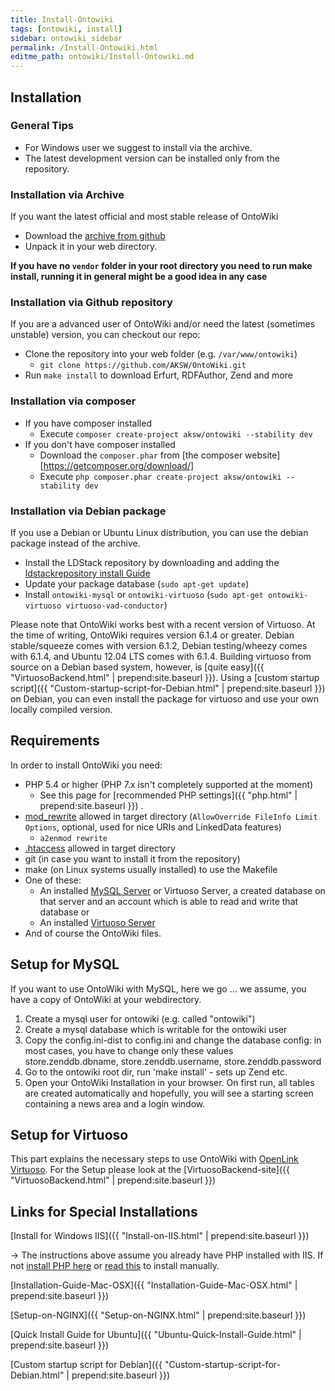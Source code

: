 ```yaml
---
title: Install-Ontowiki
tags: [ontowiki, install]
sidebar: ontowiki_sidebar
permalink: /Install-Ontowiki.html
editme_path: ontowiki/Install-Ontowiki.md
---
```


## Installation

### General Tips
* For Windows user we suggest to install via the archive.
* The latest development version can be installed only from the repository.

### Installation via Archive
If you want the latest official and most stable release of OntoWiki

* Download the [archive from github](https://github.com/AKSW/OntoWiki/releases)
* Unpack it in your web directory.

**If you have no `vendor` folder in your root directory you need to run make install, running it in general might be a good idea in any case**


### Installation via Github repository
If you are a advanced user of OntoWiki and/or need the latest (sometimes unstable) version, you can checkout our repo:

* Clone the repository into your web folder (e.g. `/var/www/ontowiki`)
  * `git clone https://github.com/AKSW/OntoWiki.git`
* Run `make install` to download Erfurt, RDFAuthor, Zend and more
  
### Installation via composer

* If you have composer installed
  * Execute `composer create-project aksw/ontowiki --stability dev`
* If you don't have composer installed
  * Download the `composer.phar` from [the composer website][https://getcomposer.org/download/]
  * Execute `php composer.phar create-project aksw/ontowiki --stability dev`

### Installation via Debian package
If you use a Debian or Ubuntu Linux distribution, you can use the debian package instead of the archive.

* Install the LDStack repository by downloading and adding the [ldstackrepository
  install Guide](http://stack.linkeddata.org/getting-started/installing-components/)
* Update your package database (`sudo apt-get update`)
* Install `ontowiki-mysql` or `ontowiki-virtuoso` (`sudo apt-get ontowiki-virtuoso virtuoso-vad-conductor`)

Please note that OntoWiki works best with a recent version of Virtuoso. At the time of writing, OntoWiki requires version 6.1.4 or greater. Debian stable/squeeze comes with version 6.1.2, Debian testing/wheezy comes with 6.1.4, and Ubuntu 12.04 LTS comes with 6.1.4. Building virtuoso from source on a Debian based system, however, is [quite easy]({{ "VirtuosoBackend.html" | prepend:site.baseurl }}). Using a [custom startup script]({{ "Custom-startup-script-for-Debian.html" | prepend:site.baseurl }}) on Debian, you can even install the package for virtuoso and use your own locally compiled version.

## Requirements
In order to install OntoWiki you need:

* PHP 5.4 or higher (PHP 7.x isn't completely supported at the moment)
  * See this page for [recommended PHP settings]({{ "php.html" | prepend:site.baseurl }}) .
* [mod_rewrite](http://httpd.apache.org/docs/2.2/mod/mod_rewrite.html) allowed in target directory (`AllowOverride FileInfo Limit Options`, optional, used for nice URIs and LinkedData features)
  * `a2enmod rewrite`
* [.htaccess](http://httpd.apache.org/docs/2.2/configuring.html#htaccess) allowed in target directory
* git (in case you want to install it from the repository)
* make (on Linux systems usually installed) to use the Makefile
* One of these:
  * An installed [MySQL Server](http://mysql.com) or Virtuoso Server, a created database on that server and an account which is able to read and write that database or
  * An installed [Virtuoso Server](http://www.openlinksw.com/virtuoso/]]) 
* And of course the OntoWiki files.

## Setup for MySQL

If you want to use OntoWiki with MySQL, here we go ... we assume, you have a copy of OntoWiki at your webdirectory.

 1.    Create a mysql user for ontowiki (e.g. called "ontowiki")
 2.    Create a mysql database which is writable for the ontowiki user
 3.    Copy the config.ini-dist to config.ini and change the database config: in most cases, you have to change only these values store.zenddb.dbname, store.zenddb.username, store.zenddb.password
 4.    Go to the ontowiki root dir, run 'make install' - sets up Zend etc.
 5.    Open your OntoWiki Installation in your browser. On first run, all tables are created automatically and hopefully, you will see a starting screen containing a news area and a login window.

## Setup for Virtuoso
This part explains the necessary steps to use OntoWiki with [OpenLink Virtuoso](http://virtuoso.openlinksw.com/wiki/main/Main/).
For the Setup please look at the [VirtuosoBackend-site]({{ "VirtuosoBackend.html" | prepend:site.baseurl }})

## Links for Special Installations

[Install for Windows IIS]({{ "Install-on-IIS.html" | prepend:site.baseurl }})

-> The instructions above assume you already have PHP installed with IIS. If not [install PHP here](http://php.iis.net/) or [read this](http://learn.iis.net/page.aspx/246/using-fastcgi-to-host-php-applications-on-iis/) to install manually.

[Installation-Guide-Mac-OSX]({{ "Installation-Guide-Mac-OSX.html" | prepend:site.baseurl }})

[Setup-on-NGINX]({{ "Setup-on-NGINX.html" | prepend:site.baseurl }})

[Quick Install Guide for Ubuntu]({{ "Ubuntu-Quick-Install-Guide.html" | prepend:site.baseurl }})

[Custom startup script for Debian]({{ "Custom-startup-script-for-Debian.html" | prepend:site.baseurl }})
